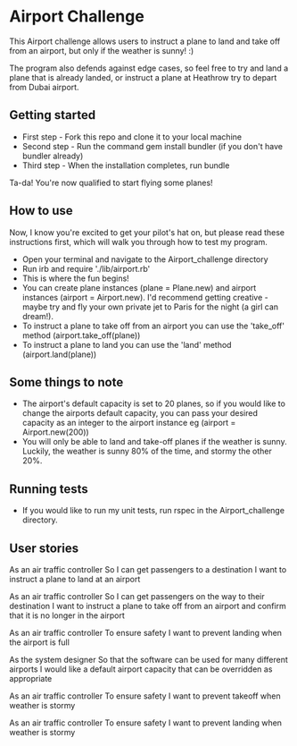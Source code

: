 # Airport Challenge

This Airport challenge allows users to instruct a plane to land and take off from an airport, but only if the weather is sunny! :)

The program also defends against edge cases, so feel free to try and land a plane that is already landed, or instruct a plane at Heathrow try to depart from Dubai airport.

## Getting started

- First step - Fork this repo and clone it to your local machine
- Second step - Run the command gem install bundler (if you don't have bundler already)
- Third step - When the installation completes, run bundle

Ta-da! You're now qualified to start flying some planes!

## How to use

Now, I know you're excited to get your pilot's hat on, but please read these instructions first, which will walk you through how to test my program. 

- Open your terminal and navigate to the Airport_challenge directory 
- Run irb and require './lib/airport.rb'
- This is where the fun begins!
- You can create plane instances (plane = Plane.new) and airport instances (airport = Airport.new). I'd recommend getting creative - maybe try and fly your own private jet to Paris for the night (a girl can dream!).
- To instruct a plane to take off from an airport you can use the 'take_off' method (airport.take_off(plane))
- To instruct a plane to land you can use the 'land' method (airport.land(plane))
## Some things to note
- The airport's default capacity is set to 20 planes, so if you would like to change the airports default capacity, you can pass your desired capacity as an integer to the airport instance eg (airport = Airport.new(200))
- You will only be able to land and take-off planes if the weather is sunny. Luckily, the weather is sunny 80% of the time, and stormy the other 20%. 

## Running tests

- If you would like to run my unit tests, run rspec in the Airport_challenge directory.

## User stories

As an air traffic controller 
So I can get passengers to a destination 
I want to instruct a plane to land at an airport

As an air traffic controller 
So I can get passengers on the way to their destination 
I want to instruct a plane to take off from an airport and confirm that it is no longer in the airport

As an air traffic controller 
To ensure safety 
I want to prevent landing when the airport is full 

As the system designer
So that the software can be used for many different airports
I would like a default airport capacity that can be overridden as appropriate

As an air traffic controller 
To ensure safety 
I want to prevent takeoff when weather is stormy 

As an air traffic controller 
To ensure safety 
I want to prevent landing when weather is stormy 